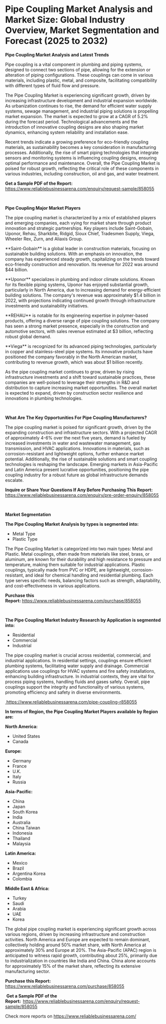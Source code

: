 <p><h1>Pipe Coupling Market Analysis and Market Size: Global Industry Overview, Market Segmentation and Forecast (2025 to 2032)</h1></p><p><strong>Pipe Coupling Market Analysis and Latest Trends</strong></p>
<p><p>Pipe coupling is a vital component in plumbing and piping systems, designed to connect two sections of pipe, allowing for the extension or alteration of piping configurations. These couplings can come in various materials, including plastic, metal, and composite, facilitating compatibility with different types of fluid flow and pressure.</p><p>The Pipe Coupling Market is experiencing significant growth, driven by increasing infrastructure development and industrial expansion worldwide. As urbanization continues to rise, the demand for efficient water supply systems, sewage management, and industrial piping solutions is propelling market expansion. The market is expected to grow at a CAGR of 5.2% during the forecast period. Technological advancements and the introduction of innovative coupling designs are also shaping market dynamics, enhancing system reliability and installation ease.</p><p>Recent trends indicate a growing preference for eco-friendly coupling materials, as sustainability becomes a key consideration in manufacturing processes. Additionally, the rise of smart piping technologies that integrate sensors and monitoring systems is influencing coupling designs, ensuring optimal performance and maintenance. Overall, the Pipe Coupling Market is poised for robust growth, reflecting the critical role of these components in various industries, including construction, oil and gas, and water treatment.</p></p>
<p><strong>Get a Sample PDF of the Report:&nbsp;</strong> <a href="https://www.reliablebusinessarena.com/enquiry/request-sample/858055?utm_campaign=2397&utm_medium=2&utm_source=Github&utm_content=ia&utm_term=28022025&utm_id=pipe-coupling">https://www.reliablebusinessarena.com/enquiry/request-sample/858055</a></p>
<p>&nbsp;</p>
<p><strong>Pipe Coupling Major Market Players</strong></p>
<p><p>The pipe coupling market is characterized by a mix of established players and emerging companies, each vying for market share through product innovation and strategic partnerships. Key players include Saint-Gobain, Uponor, Rehau, Sharkbite, Ridgid, Sioux Chief, Tradesmen Supply, Viega, Wheeler Rex, Zurn, and Aliaxis Group.</p><p>**Saint-Gobain** is a global leader in construction materials, focusing on sustainable building solutions. With an emphasis on innovation, the company has experienced steady growth, capitalizing on the trends toward eco-friendly construction and renovation. Its revenue for 2022 was around $44 billion.</p><p>**Uponor** specializes in plumbing and indoor climate solutions. Known for its flexible piping systems, Uponor has enjoyed substantial growth, particularly in North America, due to increasing demand for energy-efficient building solutions. The company's revenue was approximately $1.4 billion in 2022, with projections indicating continued growth through infrastructure investments and sustainability initiatives.</p><p>**REHAU** is notable for its engineering expertise in polymer-based products, offering a diverse range of pipe coupling solutions. The company has seen a strong market presence, especially in the construction and automotive sectors, with sales revenue estimated at $3 billion, reflecting robust global demand.</p><p>**Viega** is recognized for its advanced piping technologies, particularly in copper and stainless-steel pipe systems. Its innovative products have positioned the company favorably in the North American market, contributing to revenue growth, which was about $1 billion recently.</p><p>As the pipe coupling market continues to grow, driven by rising infrastructure investments and a shift toward sustainable practices, these companies are well-poised to leverage their strengths in R&D and distribution to capture increasing market opportunities. The overall market is expected to expand, driven by construction sector resilience and innovations in plumbing technologies.</p></p>
<p>&nbsp;</p>
<p><strong>What Are The Key Opportunities For Pipe Coupling Manufacturers?</strong></p>
<p><p>The pipe coupling market is poised for significant growth, driven by the expanding construction and infrastructure sectors. With a projected CAGR of approximately 4-6% over the next five years, demand is fueled by increased investments in water and wastewater management, gas transmission, and HVAC applications. Innovations in materials, such as corrosion-resistant and lightweight options, further enhance market potential. Additionally, the rise of sustainable solutions and smart coupling technologies is reshaping the landscape. Emerging markets in Asia-Pacific and Latin America present lucrative opportunities, positioning the pipe coupling industry for a robust future as global infrastructure demands escalate.</p></p>
<p><strong>Inquire or Share Your Questions If Any Before Purchasing This Report:</strong> <a href="https://www.reliablebusinessarena.com/enquiry/pre-order-enquiry/858055?utm_campaign=2397&utm_medium=2&utm_source=Github&utm_content=ia&utm_term=28022025&utm_id=pipe-coupling">https://www.reliablebusinessarena.com/enquiry/pre-order-enquiry/858055</a></p>
<p>&nbsp;</p>
<p><strong>Market Segmentation</strong></p>
<p><strong>The Pipe Coupling Market Analysis by types is segmented into:</strong></p>
<p><ul><li>Metal Type</li><li>Plastic Type</li></ul></p>
<p><p>The Pipe Coupling Market is categorized into two main types: Metal and Plastic. Metal couplings, often made from materials like steel, brass, or aluminum, are known for their durability and high resistance to pressure and temperature, making them suitable for industrial applications. Plastic couplings, typically made from PVC or HDPE, are lightweight, corrosion-resistant, and ideal for chemical handling and residential plumbing. Each type serves specific needs, balancing factors such as strength, adaptability, and cost-effectiveness in various applications.</p></p>
<p><strong>Purchase this Report:&nbsp;</strong><a href="https://www.reliablebusinessarena.com/purchase/858055?utm_campaign=2397&utm_medium=2&utm_source=Github&utm_content=ia&utm_term=28022025&utm_id=pipe-coupling">https://www.reliablebusinessarena.com/purchase/858055</a></p>
<p>&nbsp;</p>
<p><strong>The Pipe Coupling Market Industry Research by Application is segmented into:</strong></p>
<p><ul><li>Residential</li><li>Commercial</li><li>Industrial</li></ul></p>
<p><p>The pipe coupling market is crucial across residential, commercial, and industrial applications. In residential settings, couplings ensure efficient plumbing systems, facilitating water supply and drainage. Commercial applications use couplings for HVAC systems and fire safety installations, enhancing building infrastructure. In industrial contexts, they are vital for process piping systems, handling fluids and gases safely. Overall, pipe couplings support the integrity and functionality of various systems, promoting efficiency and safety in diverse environments.</p></p>
<p><a href="https://www.reliablebusinessarena.com/pipe-coupling-r858055?utm_campaign=2397&utm_medium=2&utm_source=Github&utm_content=ia&utm_term=28022025&utm_id=pipe-coupling">&nbsp;https://www.reliablebusinessarena.com/pipe-coupling-r858055</a></p>
<p><strong>In terms of Region, the Pipe Coupling Market Players available by Region are:</strong></p>
<p>
    <p> <strong> North America: </strong>
        <ul>
            <li>United States</li>
            <li>Canada</li>
        </ul>
        </p> 
    <p> <strong> Europe: </strong>
        <ul>
            <li>Germany</li>
            <li>France</li>
            <li>U.K.</li>
            <li>Italy</li>
            <li>Russia</li>
        </ul>
        </p> 
    <p> <strong> Asia-Pacific: </strong>
        <ul>
            <li>China</li>
            <li>Japan</li>
            <li>South Korea</li>
            <li>India</li>
            <li>Australia</li>
            <li>China Taiwan</li>
            <li>Indonesia</li>
            <li>Thailand</li>
            <li>Malaysia</li>
        </ul>
        </p> 
    <p> <strong> Latin America: </strong>
        <ul>
            <li>Mexico</li>
            <li>Brazil</li>
            <li>Argentina Korea</li>
            <li>Colombia</li>
        </ul>
        </p> 
    <p> <strong> Middle East & Africa: </strong>
        <ul>
            <li>Turkey</li>
            <li>Saudi</li>
            <li>Arabia</li>
            <li>UAE</li>
            <li>Korea</li>
        </ul>
    </p>
    </p>
<p><p>The global pipe coupling market is experiencing significant growth across various regions, driven by increasing infrastructure and construction activities. North America and Europe are expected to remain dominant, collectively holding around 50% market share, with North America at approximately 30% and Europe at 20%. The Asia-Pacific (APAC) region is anticipated to witness rapid growth, contributing about 25%, primarily due to industrialization in countries like India and China. China alone accounts for approximately 15% of the market share, reflecting its extensive manufacturing sector.</p></p>
<p><strong>Purchase this Report: </strong><a href="https://www.reliablebusinessarena.com/purchase/858055?utm_campaign=2397&utm_medium=2&utm_source=Github&utm_content=ia&utm_term=28022025&utm_id=pipe-coupling">https://www.reliablebusinessarena.com/purchase/858055</a></p>
<p>&nbsp;<strong>Get a Sample PDF of the Report:&nbsp;&nbsp;</strong><a href="https://www.reliablebusinessarena.com/enquiry/request-sample/858055?utm_campaign=2397&utm_medium=2&utm_source=Github&utm_content=ia&utm_term=28022025&utm_id=pipe-coupling">https://www.reliablebusinessarena.com/enquiry/request-sample/858055</a></p>
<p><strong></strong></p>
<p>Check more reports on <a href="https://www.reliablebusinessarena.com/?utm_campaign=2397&utm_medium=2&utm_source=Github&utm_content=ia&utm_term=28022025&utm_id=pipe-coupling">https://www.reliablebusinessarena.com/</a></p>